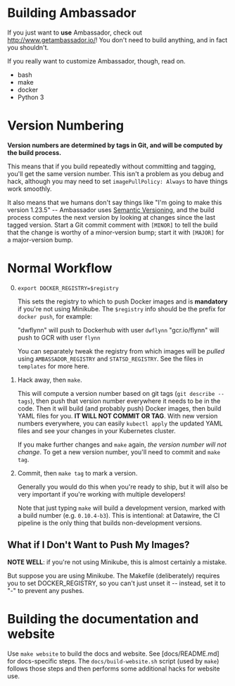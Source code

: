 Building Ambassador
===================

If you just want to **use** Ambassador, check out http://www.getambassador.io/! You don't need to build anything, and in fact you shouldn't.

If you really want to customize Ambassador, though, read on.

- bash
- make
- docker
- Python 3

Version Numbering
=================

**Version numbers are determined by tags in Git, and will be computed by the build process.**

This means that if you build repeatedly without committing and tagging, you'll get the same version number. This isn't a problem as you debug and hack, although you may need to set `imagePullPolicy: Always` to have things work smoothly.

It also means that we humans don't say things like "I'm going to make this version 1.23.5" -- Ambassador uses [Semantic Versioning](http://www.semver.org/), and the build process computes the next version by looking at changes since the last tagged version. Start a Git commit comment with `[MINOR]` to tell the build that the change is worthy of a minor-version bump; start it with `[MAJOR]` for a major-version bump.

Normal Workflow
===============

0. `export DOCKER_REGISTRY=$registry`

   This sets the registry to which to push Docker images and is **mandatory** if you're not using Minikube. The `$registry` info should be the prefix for `docker push`, for example:

   "dwflynn" will push to Dockerhub with user `dwflynn`
   "gcr.io/flynn" will push to GCR with user `flynn`

   You can separately tweak the registry from which images will be _pulled_ using `AMBASSADOR_REGISTRY` and `STATSD_REGISTRY`. See the files in `templates` for more here.

1. Hack away, then `make`.

   This will compute a version number based on git tags (`git describe --tags`), then push that version number everywhere it needs to be in the code. Then it will build (and probably push) Docker images, then build YAML files for you. **IT WILL NOT COMMIT OR TAG**. With new version numbers everywhere, you can easily `kubectl apply` the updated YAML files and see your changes in your Kubernetes cluster.

   If you make further changes and `make` again, _the version number will not change_. To get a new version number, you'll need to commit and `make tag`.

2. Commit, then `make tag` to mark a version.

   Generally you would do this when you're ready to ship, but it will also be very important if you're working with multiple developers!

   Note that just typing `make` will build a development version, marked with a build number (e.g. `0.10.4-b3`). This is intentional: at Datawire, the CI pipeline is the only thing that builds non-development versions.

What if I Don't Want to Push My Images?
---------------------------------------

**NOTE WELL**: if you're not using Minikube, this is almost certainly a mistake.

But suppose you are using Minikube. The Makefile (deliberately) requires you to set DOCKER_REGISTRY, so you can't just unset it -- instead, set it to "-" to prevent any pushes.

Building the documentation and website
======================================

Use `make website` to build the docs and website. See [docs/README.md] for docs-specific steps. The `docs/build-website.sh` script (used by `make`) follows those steps and then performs some additional hacks for website use.
